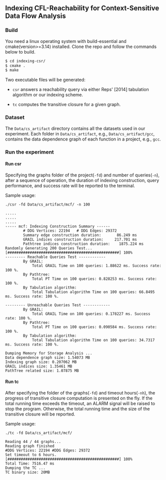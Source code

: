 ## Indexing CFL-Reachability for Context-Sensitive Data Flow Analysis

### Build

You need a linux operating system with build-essential and cmake(version>=3.14) installed. 
Clone the repo and follow the commands below to build.

```bash
$ cd indexing-csr/
$ cmake .
$ make
```

Two executable files will be generated:
* `csr` answers a reachability query via either Reps' [2014] tabulation algorithm or our indexing scheme.

* `tc` computes the transitive closure for a given graph.

### Dataset

The `Data/cs_artifact` directory contains all the datasets used in our experiment.
Each folder in `Data/cs_artifact`, e.g., `Data/cs_artifact/gcc`, contains the data dependence graph of each function in a project, e.g., `gcc`.

### Run the experiment

#### Run csr

Specifying the graphs folder of the project(`-fd`) and number of queries(`-n`), after a sequence of
operation, the duration of indexing construction, query performance, and success rate will be reported to the terminal.

Sample usage:

```
./csr -fd Data/cs_artifact/mcf/ -n 100

.....
.....
.....
----- mcf: Indexing Construction Summary ------
        # DDG Vertices: 22194   # DDG Edges: 29372
        Summary edge construction duration:       86.249 ms
        GRAIL indices construction duration:     217.701 ms
        Pathtree indices construction duration:    1875.224 ms
Randomly Generating 200 Queries Test...
[##################################################] 100%
--------- Reachable Queries Test ------------
        By GRAIL: 
            Total GRAIL Time on 100 queries: 1.88622 ms. Success rate: 100 %.
        By Pathtree: 
            Total PT Time on 100 queries: 0.828253 ms. Success rate: 100 %.
        By Tabulation algorithm: 
            Total Tabulation algorithm Time on 100 queries: 66.8495 ms. Success rate: 100 %.

--------- Unreachable Queries Test ------------
        By GRAIL: 
            Total GRAIL Time on 100 queries: 0.178227 ms. Success rate: 100 %.
        By Pathtree: 
            Total PT Time on 100 queries: 0.090584 ms. Success rate: 100 %.
        By Tabulation algorithm: 
            Total Tabulation algorithm Time on 100 queries: 34.7317 ms. Success rate: 100 %.

Dumping Memory for Storage Analysis ...
Data dependence graph size: 1.54073 MB
Indexing graph size: 0.207062 MB
GRAIL indices size: 1.35461 MB
PathTree related size: 1.07875 MB

```

#### Run tc
After specifying the folder of the graphs(`-fd`) and timeout hours(`-nh`), the progress of transitive closure computation is 
presented on the fly. If the total running time exceeds the timeout, an ALARM signal will be raised to stop the program. Otherwise, the
total running time and the size of the transitive closure will be reported.

Sample usage:

```
./tc -fd Data/cs_artifact/mcf/

Reading 44 / 44 graphs...
Reading graph finished
#DDG Vertices: 22194 #DDG Edges: 29372
Set timeout to 6 hours.
[##################################################] 100%
Total Time: 7516.47 ms
Dumping the TC ...
TC binary size: 20MB
```
